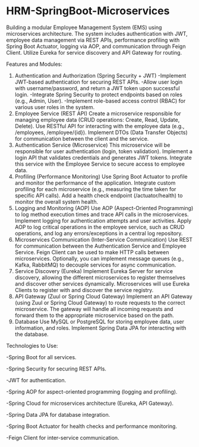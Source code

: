 # HRM-SpringBoot-Microservices
Building a modular Employee Management System (EMS) using microservices architecture. The system includes authentication with JWT, employee data management via REST APIs, performance profiling with Spring Boot Actuator, logging via AOP, and communication through Feign Client. Utilize Eureka for service discovery and API Gateway for routing.

Features and Modules:

1. Authentication and Authorization (Spring Security + JWT)
      -Implement JWT-based authentication for securing REST APIs.
      -Allow user login with username/password, and return a JWT token upon successful login.
      -Integrate Spring Security to protect endpoints based on roles (e.g., Admin, User).
      -Implement role-based access control (RBAC) for various user roles in the system.
2. Employee Service (REST API)
Create a microservice responsible for managing employee data (CRUD operations: Create, Read, Update, Delete).
Use RESTful API for interacting with the employee data (e.g., /employees, /employee/{id}).
Implement DTOs (Data Transfer Objects) for communication between the client and the service.
4. Authentication Service (Microservice)
This microservice will be responsible for user authentication (login, token validation).
Implement a login API that validates credentials and generates JWT tokens.
Integrate this service with the Employee Service to secure access to employee data.
5. Profiling (Performance Monitoring)
Use Spring Boot Actuator to profile and monitor the performance of the application.
Integrate custom profiling for each microservice (e.g., measuring the time taken for specific API calls).
Add a health check endpoint (/actuator/health) to monitor the overall system health.
6. Logging and Monitoring (AOP)
Use AOP (Aspect-Oriented Programming) to log method execution times and trace API calls in the microservices.
Implement logging for authentication attempts and user activities.
Apply AOP to log critical operations in the employee service, such as CRUD operations, and log any errors/exceptions in a central log repository.
7. Microservices Communication (Inter-Service Communication)
Use REST for communication between the Authentication Service and Employee Service.
Feign Client can be used to make HTTP calls between microservices.
Optionally, you can implement message queues (e.g., Kafka, RabbitMQ) to decouple services for async communication.
8. Service Discovery (Eureka)
Implement Eureka Server for service discovery, allowing the different microservices to register themselves and discover other services dynamically.
Microservices will use Eureka Clients to register with and discover the service registry.
9. API Gateway (Zuul or Spring Cloud Gateway)
Implement an API Gateway (using Zuul or Spring Cloud Gateway) to route requests to the correct microservice.
The gateway will handle all incoming requests and forward them to the appropriate microservice based on the path.
10. Database
Use MySQL or PostgreSQL for storing employee data, user information, and roles.
Implement Spring Data JPA for interacting with the database.

Technologies to Use:

-Spring Boot for all services.

-Spring Security for securing REST APIs.

-JWT for authentication.

-Spring AOP for aspect-oriented programming (logging and profiling).

-Spring Cloud for microservices architecture (Eureka, API Gateway).

-Spring Data JPA for database integration.

-Spring Boot Actuator for health checks and performance monitoring.

-Feign Client for inter-service communication.
